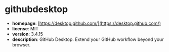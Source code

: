 # githubdesktop

- **homepage**: [https://desktop.github.com/](https://desktop.github.com/)
- **license**: MIT
- **version**: 3.4.15
- **description**: GitHub Desktop. Extend your GitHub workflow beyond your browser.

